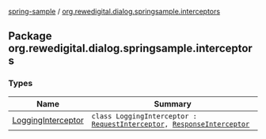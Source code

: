 [spring-sample](../index.md) / [org.rewedigital.dialog.springsample.interceptors](./index.md)

## Package org.rewedigital.dialog.springsample.interceptors

### Types

| Name | Summary |
|---|---|
| [LoggingInterceptor](-logging-interceptor/index.md) | `class LoggingInterceptor : `[`RequestInterceptor`](https://github.com/rewe-digital-incubator/dialog/blob/master/docs/core/org.rewedigital.dialog.interceptors/-request-interceptor/index.md)`, `[`ResponseInterceptor`](https://github.com/rewe-digital-incubator/dialog/blob/master/docs/core/org.rewedigital.dialog.interceptors/-response-interceptor/index.md) |

